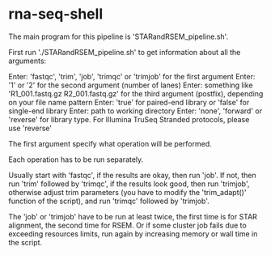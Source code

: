 # rna-seq-shell

The main program for this pipeline is 'STARandRSEM_pipeline.sh'.

First run './STARandRSEM_pipeline.sh' to get information about all the arguments:
 
Enter: 'fastqc', 'trim', 'job', 'trimqc' or 'trimjob' for the first argument
Enter: '1' or '2' for the second argument (number of lanes)
Enter: something like 'R1_001.fastq.gz R2_001.fastq.gz' for the third argument (postfix), depending on your file name pattern
Enter: 'true' for paired-end library or 'false' for single-end library
Enter: path to working directory
Enter: 'none', 'forward' or 'reverse' for library type. For Illumina TruSeq Stranded protocols, please use 'reverse'

The first argument specify what operation will be performed. 

Each operation has to be run separately. 

Usually start with 'fastqc', if the results are okay, then run 'job'. If not, then run 'trim' followed by 'trimqc', if the results look good, then run 'trimjob', otherwise adjust trim parameters (you have to modify the 'trim_adapt()' function of the script), and run 'trimqc' followed by 'trimjob'.

The 'job' or 'trimjob' have to be run at least twice, the first time is for STAR alignment, the second time for RSEM. Or if some cluster job fails due to exceeding resources limits, run again by increasing memory or wall time in the script.
